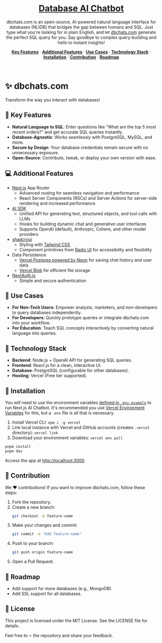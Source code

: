 <a href="https://dbchats.com/">
  <h1 align="center">Database AI Chatbot</h1>
</a>

<p align="center">
  dbchats.com is an open-source, AI-powered natural language interface for databases (NLIDB) that bridges the gap between humans and SQL. Just type what you're looking for in plain English, and let <a href="https://dbchats.com/">dbchats.com</a> generate the perfect SQL query for you. Say goodbye to complex query-building and hello to instant insights!
</p>

<p align="center">
  <a href="#🚀-key-features"><strong>Key Features</strong></a> ·
  <a href="#💻-additional-features"><strong>Additional Features</strong></a> ·
  <a href="#🎯-use-cases"><strong>Use Cases</strong></a> ·
  <a href="#🔧-technology-stack"><strong>Technology Stack</strong></a> ·
  <a href="#🔧-installation"><strong>Installation</strong></a> ·
  <a href="#🌟-contribution"><strong>Contribution</strong></a> ·
  <a href="#🧩-roadmap"><strong>Roadmap</strong></a>
</p>
<br/>

# ✨ dbchats.com

Transform the way you interact with databases!

## 🚀 Key Features

- **Natural Language to SQL**: Enter questions like "What are the top 5 most recent orders?" and get accurate SQL queries instantly.
- **Database-Agnostic**: Works seamlessly with PostgreSQL, MySQL, and more.
- **Secure by Design**: Your database credentials remain secure with no unnecessary exposure.
- **Open-Source**: Contribute, tweak, or deploy your own version with ease.

## 💻 Additional Features

- [Next.js](https://nextjs.org) App Router
  - Advanced routing for seamless navigation and performance
  - React Server Components (RSCs) and Server Actions for server-side rendering and increased performance
- [AI SDK](https://sdk.vercel.ai/docs)
  - Unified API for generating text, structured objects, and tool calls with LLMs
  - Hooks for building dynamic chat and generative user interfaces
  - Supports OpenAI (default), Anthropic, Cohere, and other model providers
- [shadcn/ui](https://ui.shadcn.com)
  - Styling with [Tailwind CSS](https://tailwindcss.com)
  - Component primitives from [Radix UI](https://radix-ui.com) for accessibility and flexibility
- Data Persistence
  - [Vercel Postgres powered by Neon](https://vercel.com/storage/postgres) for saving chat history and user data
  - [Vercel Blob](https://vercel.com/storage/blob) for efficient file storage
- [NextAuth.js](https://github.com/nextauthjs/next-auth)
  - Simple and secure authentication

## 🎯 Use Cases

- **For Non-Tech Users**: Empower analysts, marketers, and non-developers to query databases independently.
- **For Developers**: Quickly prototype queries or integrate dbchats.com into your workflow.
- **For Education**: Teach SQL concepts interactively by converting natural language into queries.

## 🔧 Technology Stack

- **Backend**: Node.js + OpenAI API for generating SQL queries.
- **Frontend**: React.js for a clean, interactive UI.
- **Database**: PostgreSQL (configurable for other databases).
- **Hosting**: Vercel (Free tier supported).

## 🔧 Installation

You will need to use the environment variables [defined in `.env.example`](.env.example) to run Next.js AI Chatbot. It's recommended you use [Vercel Environment Variables](https://vercel.com/docs/projects/environment-variables) for this, but a `.env` file is all that is necessary.

1. Install Vercel CLI: `npm i -g vercel`
2. Link local instance with Vercel and GitHub accounts (creates `.vercel` directory): `vercel link`
3. Download your environment variables: `vercel env pull`

```bash
pnpm install
pnpm dev
```

Access the app at [http://localhost:3000](http://localhost:3000).

## 🌟 Contribution

We ❤️ contributions! If you want to improve dbchats.com, follow these steps:

1. Fork the repository.
2. Create a new branch:
   ```bash
   git checkout -b feature-name
   ```
3. Make your changes and commit:
   ```bash
   git commit -m "Add feature-name"
   ```
4. Push to your branch:
   ```bash
   git push origin feature-name
   ```
5. Open a Pull Request.

## 🧩 Roadmap

- Add support for more databases (e.g., MongoDB).
- Add SSL support for all databases.

## 📄 License

This project is licensed under the MIT License. See the LICENSE file for details.

Feel free to ⭐ the repository and share your feedback.
